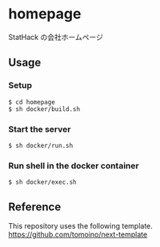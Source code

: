 # homepage
StatHack の会社ホームページ

## Usage
### Setup
```
$ cd homepage
$ sh docker/build.sh
```

### Start the server
```
$ sh docker/run.sh
```

### Run shell in the docker container
```
$ sh docker/exec.sh
```

## Reference
This repository uses the following template.
https://github.com/tomoino/next-template